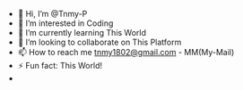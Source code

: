 - 👋 Hi, I’m @Tnmy-P
- 👀 I’m interested in Coding
- 🌱 I’m currently learning This World
- 💞️ I’m looking to collaborate on This Platform
- 📫 How to reach me tnmy1802@gmail.com - MM(My-Mail)
- ⚡ Fun fact: This World!
- 
<!---
Tnmy-P/Tnmy-P is a ✨ special ✨ repository because its `README.md` (this file) appears on your GitHub profile.
You can click the Preview link to take a look at your changes.
--->
